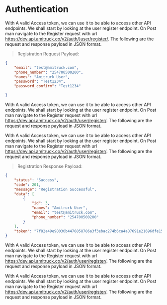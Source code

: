# Authentication

With A valid Access token, we can use it to be able to access other API endpoints. We shall start by looking at the user register endpoint. On Post man navigate to the Register request with url [https://dev.api.amitruck.co/v2/auth/)user/register/](https://dev.api.amitruck.co/v2/auth/user/register/). The following are the request and response payload in JSON format.

> Registration Request Payload:

```json
{
    "email": "test@amitruck.com",
    "phone_number": "254700500200",
    "names": "Amitrurk User",
    "password": "Test1234",
    "password_confirm": "Test1234"

}

```

With A valid Access token, we can use it to be able to access other API endpoints. We shall start by looking at the user register endpoint. On Post man navigate to the Register request with url https://dev.api.amitruck.co/v2/auth/user/register/. The following are the request and response payload in JSON format.

With A valid Access token, we can use it to be able to access other API endpoints. We shall start by looking at the user register endpoint. On Post man navigate to the Register request with url https://dev.api.amitruck.co/v2/auth/user/register/. The following are the request and response payload in JSON format.
> Registration Response Payload:

```json
{
    "status": "Success",
    "code": 201,
    "message": "Registration Successful",
    "data": [
        {
            "id": 3,
            "names": "Amitrurk User",
            "email": "test@amitruck.com",
            "phone_number": "254700500200"
        }
    ],
    "token": "7f82a49e98030b4476858786a3f3ebac274b6ca4a87691e21696dfe15b6a1431"
}
```

With A valid Access token, we can use it to be able to access other API endpoints. We shall start by looking at the user register endpoint. On Post man navigate to the Register request with url https://dev.api.amitruck.co/v2/auth/user/register/. The following are the request and response payload in JSON format.

With A valid Access token, we can use it to be able to access other API endpoints. We shall start by looking at the user register endpoint. On Post man navigate to the Register request with url https://dev.api.amitruck.co/v2/auth/user/register/. The following are the request and response payload in JSON format.


